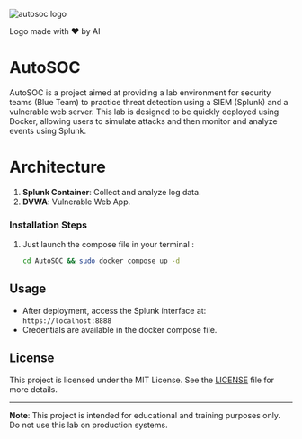 ![autosoc logo](https://github.com/user-attachments/assets/0a8e34a0-bb29-479c-ac7a-1bb0067745ef)

        
  
Logo made with ❤️ by AI


# AutoSOC

AutoSOC is a project aimed at providing a lab environment for security teams (Blue Team) to practice threat detection using a SIEM (Splunk) and a vulnerable web server. This lab is designed to be quickly deployed using Docker, allowing users to simulate attacks and then monitor and analyze events using Splunk.

# Architecture

1. **Splunk Container**: Collect and analyze log data.
2. **DVWA**: Vulnerable Web App.

### Installation Steps

1. Just launch the compose file in your terminal :

    ```bash
    cd AutoSOC && sudo docker compose up -d
    ```

## Usage

- After deployment, access the Splunk interface at: `https://localhost:8888`
- Credentials are available in the docker compose file.

## License

This project is licensed under the MIT License. See the [LICENSE](LICENSE) file for more details.

---

**Note**: This project is intended for educational and training purposes only. Do not use this lab on production systems.
